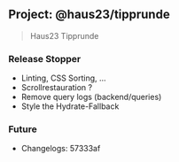 ## Project: @haus23/tipprunde

> Haus23 Tipprunde

### Release Stopper

- Linting, CSS Sorting, ...
- Scrollrestauration ?
- Remove query logs (backend/queries)
- Style the Hydrate-Fallback

### Future

- Changelogs: 57333af
